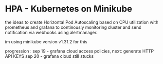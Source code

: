 # HPA - Kubernetes on Minikube

the ideas to create Horizontal Pod Autoscaling based on CPU utilization with prometheus and grafana to continously monitoring cluster and send notification via  webhooks using alertmanager.

im using minikube version v1.31.2 for this



progression :
sep 19 - grafana cloud access policies, next: generate HTTP API KEYS
sep 20 - grafana cloud still stucks